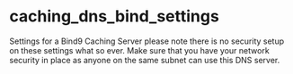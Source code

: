 # caching_dns_bind_settings
Settings for a Bind9 Caching Server please note there is no security setup on these settings what so ever.  Make sure that you have your network security in place as anyone on the same subnet can use this DNS server. 

